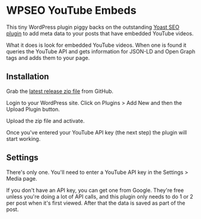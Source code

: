 # WPSEO YouTube Embeds

This tiny WordPress plugin piggy backs on the outstanding [Yoast SEO plugin](https://yoast.com/wordpress/plugins/seo/) to add meta data to your posts that have embedded YouTube videos.

What it does is look for embedded YouTube videos. When one is found it queries the YouTube API and gets information for JSON-LD and Open Graph tags and adds them to your page. 

## Installation

Grab the [latest release zip file](https://github.com/RyanNutt/wordpress-wpseo-og-video/releases) from GitHub.

Login to your WordPress site. Click on Plugins > Add New and then the Upload Plugin button.

Upload the zip file and activate. 

Once you've entered your YouTube API key (the next step) the plugin will start working. 

## Settings

There's only one. You'll need to enter a YouTube API key in the Settings > Media page.

If you don't have an API key, you can get one from Google. They're free unless you're doing a lot of API calls, and this plugin only needs to do 1 or 2 per post when it's first viewed. After that the data is saved as part of the post. 